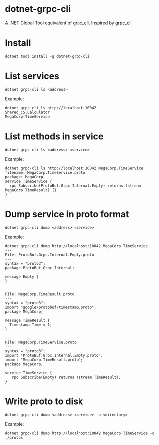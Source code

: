 # dotnet-grpc-cli
A .NET Global Tool equivalent of grpc_cli. Inspired by [grpc_cli](https://github.com/grpc/grpc/blob/master/doc/command_line_tool.md)

# Install
```
dotnet tool install -g dotnet-grpc-cli
```

# List services

`dotnet grpc-cli ls <address>`

Example:
```
dotnet grpc-cli ls http://localhost:10042
Shared_CS.Calculator
MegaCorp.TimeService
```

# List methods in service

`dotnet grpc-cli ls <address> <service>`

Example:
```
dotnet grpc-cli ls http://localhost:10042 MegaCorp.TimeService
filename: MegaCorp.TimeService.proto
package: MegaCorp
service TimeService {
  rpc Subscribe(ProtoBuf.Grpc.Internal.Empty) returns (stream MegaCorp.TimeResult) {}
}
```

# Dump service in proto format

`dotnet grpc-cli dump <address> <service>`

Example:
```
dotnet grpc-cli dump http://localhost:10042 MegaCorp.TimeService
---
File: ProtoBuf.Grpc.Internal.Empty.proto
---
syntax = "proto3";
package ProtoBuf.Grpc.Internal;

message Empty {
}

---
File: MegaCorp.TimeResult.proto
---
syntax = "proto3";
import "google/protobuf/timestamp.proto";
package MegaCorp;

message TimeResult {
  Timestamp Time = 1;
}

---
File: MegaCorp.TimeService.proto
---
syntax = "proto3";
import "ProtoBuf.Grpc.Internal.Empty.proto";
import "MegaCorp.TimeResult.proto";
package MegaCorp;

service TimeService {
   rpc Subscribe(Empty) returns (stream TimeResult);
}
```

# Write proto to disk

`dotnet grpc-cli dump <address> <service> -o <directory>`

Example:
```
dotnet grpc-cli dump http://localhost:10042 MegaCorp.TimeService -o ./protos
```